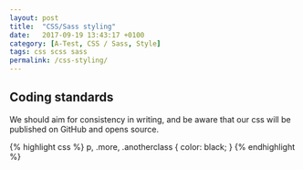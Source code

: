 ```yaml
---
layout: post
title:  "CSS/Sass styling"
date:   2017-09-19 13:43:17 +0100
category: [A-Test, CSS / Sass, Style]
tags: css scss sass
permalink: /css-styling/
---
```


## Coding standards
We should aim for consistency in writing, and be aware that our css will be published on GitHub and opens source.

{% highlight css %}
p,
.more,
.anotherclass {
      color: black;
}
{% endhighlight %}